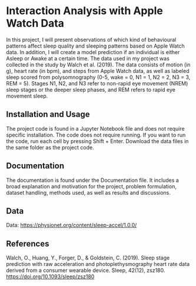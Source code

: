 # Interaction Analysis with Apple Watch Data

In this project, I will present observations of which kind of behavioural patterns affect sleep quality and sleeping patterns based on Apple Watch data. In addition, I will create a model prediction if an individual is either Asleep or Awake at a certain time. The data used in my project was collected in the study by Walch et al. (2019). The data consists of motion (in g), heart rate (in bpm), and steps from Apple Watch data, as well as labeled sleep scored from polysomnography (0-5, wake = 0, N1 = 1, N2 = 2, N3 = 3, REM = 5). Stages N1, N2, and N3 refer to non-rapid eye movement (NREM) sleep stages or the deeper sleep phases, and REM refers to rapid eye movement sleep.

## Installation and Usage

The project code is found in a Jupyter Notebook file and does not require specific installation. The code does not require running. If you want to run the code, run each cell by pressing Shift + Enter. Download the data files in the same folder as the project code.

## Documentation

The documentation is found under the Documentation file. It includes a broad explanation and motivation for the project, problem formulation, dataset handling, methods used, as well as results and discussions. 

## Data

Data: https://physionet.org/content/sleep-accel/1.0.0/

## References

Walch, O., Huang, Y., Forger, D., & Goldstein, C. (2019). Sleep stage prediction with raw acceleration and photoplethysmography heart rate data derived from a consumer wearable device. Sleep, 42(12), zsz180. https://doi.org/10.1093/sleep/zsz180

